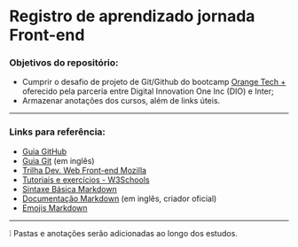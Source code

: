 # Registro de aprendizado jornada Front-end

### Objetivos do repositório:
- Cumprir o desafio de projeto de Git/Github do bootcamp [Orange Tech +](https://www.dio.me/bootcamp/orange-tech) oferecido pela parceria entre Digital Innovation One Inc (DIO) e Inter;
- Armazenar anotações dos cursos, além de links úteis.

---

### Links para referência:
- [Guia GitHub](https://docs.github.com/pt/get-started/quickstart)
- [Guia Git](https://git-scm.com/docs) (em inglês)
- [Trilha Dev. Web Front-end Mozilla](https://developer.mozilla.org/pt-BR/docs/Learn/Front-end_web_developer)
- [Tutoriais e exercícios - W3Schools](https://www.w3schools.com/)
- [Sintaxe Básica Markdown](https://www.markdownguide.org/basic-syntax/)
- [Documentação Markdown](https://daringfireball.net/projects/markdown/) (em inglês, criador oficial)
- [Emojis Markdown](https://gist.github.com/rxaviers/7360908)

---

 :grey_exclamation: Pastas e anotações serão adicionadas ao longo dos estudos.
